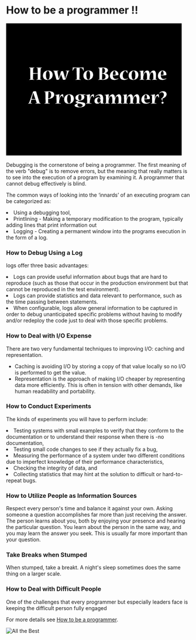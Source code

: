 # How to be a programmer !!
![how to become a programmer](https://github.com/AnushaAugustine/mywebsite/blob/master/pgm1.png)

Debugging	is	the	cornerstone	of	being	a	programmer.	The	first	meaning	of	the	verb	"debug" is	to	remove	errors,	but	the	meaning	that	really	matters	is	to	see	into	the	execution	of	a program	by	examining	it.	A	programmer	that	cannot	debug	effectively	is	blind.


The	common	ways	of	looking	into	the	‘innards’	of	an	executing	program	can	be	categorized as:
<li>Using	a	debugging	tool,</li>
<li>Printlining	-	Making	a	temporary	modification	to	the	program,	typically	adding	lines	that print	information	out</li>
<li>Logging	-	Creating	a	permanent	window	into	the	programs	execution	in	the	form	of	a log.</li>

### How	to	Debug	Using	a	Log

logs	offer	three	basic	advantages:
<li> Logs	can	provide	useful	information	about	bugs	that	are	hard	to	reproduce	(such	as those	that	occur	in	the	production	        environment	but	that	cannot	be	reproduced	in	the	test environment).</li>
<li> Logs	can	provide	statistics	and	data	relevant	to	performance,	such	as	the	time	passing between	statements.</li>
<li> When	configurable,	logs	allow	general	information	to	be	captured	in	order	to	debug unanticipated	specific	problems	without      having	to	modify	and/or	redeploy	the	code	just to	deal	with	those	specific	problems.</li>

### How to	Deal	with	I/O	Expense

There	are	two	very	fundamental	techniques	to	improving	I/O:	caching	and	representation.
- Caching	is	avoiding	I/O by	storing	a copy	of	that	value	locally	so	no	I/O	is	performed	to	get	the	value.
- Representation	is	the	approach	of	making	I/O	cheaper	by	representing	data	more	efficiently. This	is	often	in	tension	with	other	demands,	like	human	readability	and	portability. 

### How	to	Conduct	Experiments
The	kinds	of	experiments	you	will	have	to	perform	include:
<li> Testing	systems	with	small	examples	to	verify	that	they	conform	to	the	documentation	or to	understand	their	response	when	there	is	-no	documentation, </li>
<li> Testing	small	code	changes	to	see	if	they	actually	fix	a	bug,</li>
<li>Measuring	the	performance	of	a	system	under	two	different	conditions	due	to	imperfect knowledge	of	their	performance	characteristics,</li> 
<li>Checking	the	integrity	of	data,	and </li>
<li>Collecting	statistics	that	may	hint	at	the	solution	to	difficult	or	hard-to-repeat	bugs.</li>

### How	to	Utilize	People	as	Information Sources

Respect	every	person's	time	and	balance	it	against	your	own.	Asking	someone	a	question accomplishes	far	more	than	just	receiving	the	answer.	The	person	learns	about	you,	both	by enjoying	your	presence	and	hearing	the	particular	question.	You	learn about	the	person	in the	same	way,	and	you	may	learn	the	answer	you	seek.	This	is	usually	far	more	important than	your	question.

### Take	Breaks	when	Stumped

When	stumped,	take	a	breakt.	A	night's	sleep	sometimes	does	the same	thing	on	a	larger	scale.

### How	to	Deal	with	Difficult	People

One	of	the	challenges	that	every	programmer	but	especially	leaders	face	is	keeping	the difficult	person	fully	engaged

For more details see [How to be a programmer](https://www.gitbook.com/book/braydie/how-to-be-a-programmer/details).

  ![All the Best]()
